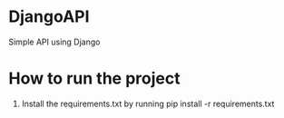 # DjangoAPI

  Simple API using Django

# How to run the project
1. Install the requirements.txt by running
       pip install -r requirements.txt


# 
